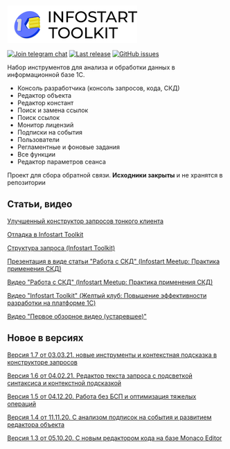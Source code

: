 [![Infostart Toolkit](logo.png)](https://infostart.ru/public/1254364/)


[![Join telegram chat](https://img.shields.io/badge/chat-telegram-blue?style=flat&logo=telegram)](https://t.me/mid8_1c) 
[![Last release](https://img.shields.io/github/v/release/infostart-hub/toolkit?include_prereleases&label=last%20release&style=badge)](https://github.com/infostart-hub/toolkit/releases/latest)
[![GitHub issues](https://img.shields.io/github/issues-raw/infostart-hub/toolkit?style=badge)](https://github.com/infostart-hub/toolkit/issues)

Набор инструментов для анализа и обработки данных в информационной базе 1С.

* Консоль разработчика (консоль запросов, кода, СКД)
* Редактор объекта
* Редактор констант
* Поиск и замена ссылок
* Поиск ссылок
* Монитор лицензий
* Подписки на события
* Пользователи
* Регламентные и фоновые задания
* Все функции
* Редактор параметров сеанса

Проект для сбора обратной связи. **Исходники закрыты** и не хранятся в репозитории

## Статьи, видео
[Улучшенный конструктор запросов тонкого клиента](https://infostart.ru/1c/articles/1278855/)

[Отладка в Infostart Toolkit](https://infostart.ru/1c/articles/1321263/)

[Структура запроса (Infostart Toolkit)](https://infostart.ru/1c/articles/1392009/)

[Презентация в виде статьи "Работа с СКД" (Infostart Meetup: Практика применения СКД)](https://infostart.ru/1c/articles/1350842/)

[Видео "Работа с СКД" (Infostart Meetup: Практика применения СКД)](https://www.youtube.com/watch?v=zxFrE_uw92w)

[Видео "Infostart Toolkit" (Желтый клуб: Повышение эффективности разработки на платформе 1С)](https://www.youtube.com/watch?v=R48Nphm_TkA&t)

[Видео "Первое обзорное видео (устаревшее)"](https://www.youtube.com/watch?v=qHzyP-ZaV9U)

## Новое в версиях
[Версия 1.7 от 03.03.21. новые инструменты и контекстная подсказка в конструкторе запросов](https://infostart.ru/journal/news/mir-1s/infostart-toolkit-1-7-novye-instrumenty-i-kontekstnaya-podskazka-v-konstruktore-zaprosov_1398257/)

[Версия 1.6 от 04.02.21. Редактор текста запроса с подсветкой синтаксиса и контекстной подсказкой](https://infostart.ru/journal/news/mir-1s/infostart-toolkit-1-6-redaktor-teksta-zaprosa-s-podtsvetkoy-sintaksisa-i-kontekstnoy-podskazkoy_1375466/)

[Версия 1.5 от 04.12.20. Работа без БСП и оптимизация тяжелых операций](https://infostart.ru/journal/news/mir-1s/infostart-toolkit-1-5-rabota-bez-bsp-optimizatsiya_1337852/)

[Версия 1.4 от 11.11.20. C анализом подписок на события и развитием редактора объекта](https://infostart.ru/journal/news/mir-1s/infostart-toolkit-1-4-podpiski-na-sobytiya-razvitie-redaktora-obekta_1321623/)

[Версия 1.3 от 05.10.20. C новым редактором кода на базе Monaco Editor](https://infostart.ru/journal/news/news/infostart-toolkit-1-3-teper-s-novym-redaktorom-koda-na-baze-monaco-editor_1303095/)

